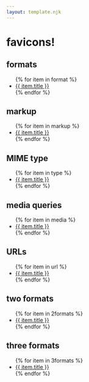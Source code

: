 ```yaml
---
layout: template.njk
---
```

# favicons!

## formats

<ul>
{% for item in format %}
<li><a href="{{ item.permalink }}">{{ item.title }}</a></li>
{% endfor %}
</ul>

## markup

<ul>
{% for item in markup %}
<li><a href="{{ item.permalink }}">{{ item.title }}</a></li>
{% endfor %}
</ul>

## MIME type

<ul>
{% for item in type %}
<li><a href="{{ item.permalink }}">{{ item.title }}</a></li>
{% endfor %}
</ul>

## media queries

<ul>
{% for item in media %}
<li><a href="{{ item.permalink }}">{{ item.title }}</a></li>
{% endfor %}
</ul>

## URLs

<ul>
{% for item in url %}
<li><a href="{{ item.permalink }}">{{ item.title }}</a></li>
{% endfor %}
</ul>


## two formats

<ul>
{% for item in 2formats %}
<li><a href="{{ item.permalink }}">{{ item.title }}</a></li>
{% endfor %}
</ul>


## three formats

<ul>
{% for item in 3formats %}
<li><a href="{{ item.permalink }}">{{ item.title }}</a></li>
{% endfor %}
</ul>
